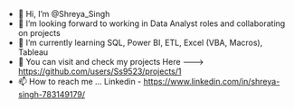 - 👋 Hi, I’m @Shreya_Singh
- 💞️ I’m looking forward to working in Data Analyst roles and collaborating on projects
- 🌱 I’m currently learning SQL, Power BI, ETL, Excel (VBA, Macros), Tableau
- 👀 You can visit and check my projects Here  --->  https://github.com/users/Ss9523/projects/1
- 📫 How to reach me ... Linkedin - https://www.linkedin.com/in/shreya-singh-783149179/
